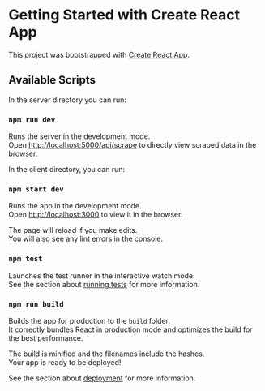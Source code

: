# Getting Started with Create React App

This project was bootstrapped with [Create React App](https://github.com/facebook/create-react-app).

## Available Scripts

In the server directory you can run:

### `npm run dev`

Runs the server in the development mode.\
Open [http://localhost:5000/api/scrape](http://localhost:5000/api/scrape) to directly view scraped data in the browser.

In the client directory, you can run:

### `npm start dev`

Runs the app in the development mode.\
Open [http://localhost:3000](http://localhost:3000) to view it in the browser.

The page will reload if you make edits.\
You will also see any lint errors in the console.

### `npm test`

Launches the test runner in the interactive watch mode.\
See the section about [running tests](https://facebook.github.io/create-react-app/docs/running-tests) for more information.

### `npm run build`

Builds the app for production to the `build` folder.\
It correctly bundles React in production mode and optimizes the build for the best performance.

The build is minified and the filenames include the hashes.\
Your app is ready to be deployed!

See the section about [deployment](https://facebook.github.io/create-react-app/docs/deployment) for more information.


